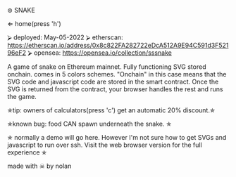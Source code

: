 
⊚ SNAKE

⇐ home(press 'h')


⮚ deployed: May-05-2022
⮚ etherscan: https://etherscan.io/address/0x8c822FA282722eDcA512A9E94C591d3F52196eF2
⮚ opensea: https://opensea.io/collection/sssnake



A game of snake on Ethereum mainnet. Fully functioning SVG stored onchain. comes in 5 colors schemes. "Onchain" in this case means that the SVG code and javascript code are stored in the smart contract. Once the SVG is returned from the contract, your browser handles the rest and runs the game.

✯tip: owners of calculators(press 'c') get an automatic 20% discount.✯


✯known bug: food CAN spawn underneath the snake. ✯






✯ normally a demo will go here. However I'm not sure how to get SVGs and javascript to run over ssh. Visit the web browser version for the full experience ✯





made with ☠ by nolan